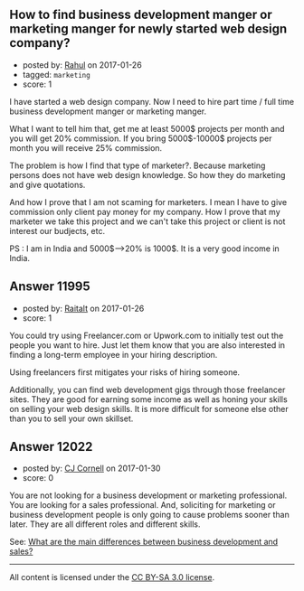 ## How to find business development manger or marketing manger for newly started web design company?

- posted by: [Rahul](https://stackexchange.com/users/10113243/rahul) on 2017-01-26
- tagged: `marketing`
- score: 1

<p>I have started a web design company. Now I need to hire part time / full time business development manger or marketing manger.</p>

<p>What I want to tell him that, get me at least 5000$ projects per month and you will get 20% commission. If you bring 5000$-10000$ projects per month you will receive 25% commission.</p>

<p>The problem is how I find that type of marketer?. Because marketing persons does not have web design knowledge. So how they do marketing and give quotations.</p>

<p>And how I prove that I am not scaming for marketers. I mean I have to give commission only client pay money for my company. How I prove that my marketer we take this project and we can't take this project or client is not interest our budjects, etc.</p>

<p>PS : I am in India and 5000$-->20% is 1000$. It is a very good income in India.</p>



## Answer 11995

- posted by: [Raitalt](https://stackexchange.com/users/10109352/raitalt) on 2017-01-26
- score: 1

<p>You could try using Freelancer.com or Upwork.com to initially test out the people you want to hire. Just let them know that you are also interested in finding a long-term employee in your hiring description.</p>

<p>Using freelancers first mitigates your risks of hiring someone.</p>

<p>Additionally, you can find web development gigs through those freelancer sites. They are good for earning some income as well as honing your skills on selling your web design skills. It is more difficult for someone else other than you to sell your own skillset.</p>



## Answer 12022

- posted by: [CJ Cornell](https://stackexchange.com/users/526591/cj-cornell) on 2017-01-30
- score: 0

<p>You are not looking for a business development or marketing professional.  You are looking for a sales professional. And, soliciting for marketing or business development people is only going to cause problems sooner than later.  They are all different roles and different skills.</p>

<p>See:
<a href="https://www.quora.com/What-are-the-main-differences-between-business-development-and-sales/answer/CJ-Cornell" rel="nofollow noreferrer">What are the main differences between business development and sales?</a></p>




---

All content is licensed under the [CC BY-SA 3.0 license](https://creativecommons.org/licenses/by-sa/3.0/).
